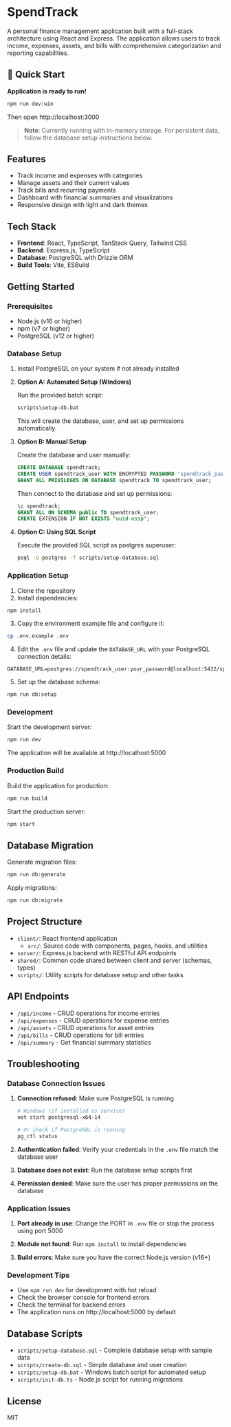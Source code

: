 # SpendTrack

A personal finance management application built with a full-stack architecture using React and Express. The application allows users to track income, expenses, assets, and bills with comprehensive categorization and reporting capabilities.

## 🚀 Quick Start

**Application is ready to run!**

```bash
npm run dev:win
```

Then open http://localhost:3000

> **Note**: Currently running with in-memory storage. For persistent data, follow the database setup instructions below.

## Features

- Track income and expenses with categories
- Manage assets and their current values
- Track bills and recurring payments
- Dashboard with financial summaries and visualizations
- Responsive design with light and dark themes

## Tech Stack

- **Frontend**: React, TypeScript, TanStack Query, Tailwind CSS
- **Backend**: Express.js, TypeScript
- **Database**: PostgreSQL with Drizzle ORM
- **Build Tools**: Vite, ESBuild

## Getting Started

### Prerequisites

- Node.js (v16 or higher)
- npm (v7 or higher)
- PostgreSQL (v12 or higher)

### Database Setup

1. Install PostgreSQL on your system if not already installed

2. **Option A: Automated Setup (Windows)**

   Run the provided batch script:

   ```bash
   scripts\setup-db.bat
   ```

   This will create the database, user, and set up permissions automatically.

3. **Option B: Manual Setup**

   Create the database and user manually:

   ```sql
   CREATE DATABASE spendtrack;
   CREATE USER spendtrack_user WITH ENCRYPTED PASSWORD 'spendtrack_password_2024';
   GRANT ALL PRIVILEGES ON DATABASE spendtrack TO spendtrack_user;
   ```

   Then connect to the database and set up permissions:

   ```sql
   \c spendtrack;
   GRANT ALL ON SCHEMA public TO spendtrack_user;
   CREATE EXTENSION IF NOT EXISTS "uuid-ossp";
   ```

4. **Option C: Using SQL Script**

   Execute the provided SQL script as postgres superuser:

   ```bash
   psql -U postgres -f scripts/setup-database.sql
   ```

### Application Setup

1. Clone the repository
2. Install dependencies:

```bash
npm install
```

3. Copy the environment example file and configure it:

```bash
cp .env.example .env
```

4. Edit the `.env` file and update the `DATABASE_URL` with your PostgreSQL connection details:

```
DATABASE_URL=postgres://spendtrack_user:your_password@localhost:5432/spendtrack
```

5. Set up the database schema:

```bash
npm run db:setup
```

### Development

Start the development server:

```bash
npm run dev
```

The application will be available at http://localhost:5000

### Production Build

Build the application for production:

```bash
npm run build
```

Start the production server:

```bash
npm start
```

## Database Migration

Generate migration files:

```bash
npm run db:generate
```

Apply migrations:

```bash
npm run db:migrate
```

## Project Structure

- `client/`: React frontend application
  - `src/`: Source code with components, pages, hooks, and utilities
- `server/`: Express.js backend with RESTful API endpoints
- `shared/`: Common code shared between client and server (schemas, types)
- `scripts/`: Utility scripts for database setup and other tasks

## API Endpoints

- `/api/income` - CRUD operations for income entries
- `/api/expenses` - CRUD operations for expense entries
- `/api/assets` - CRUD operations for asset entries
- `/api/bills` - CRUD operations for bill entries
- `/api/summary` - Get financial summary statistics

## Troubleshooting

### Database Connection Issues

1. **Connection refused**: Make sure PostgreSQL is running

   ```bash
   # Windows (if installed as service)
   net start postgresql-x64-14

   # Or check if PostgreSQL is running
   pg_ctl status
   ```

2. **Authentication failed**: Verify your credentials in the `.env` file match the database user

3. **Database does not exist**: Run the database setup scripts first

4. **Permission denied**: Make sure the user has proper permissions on the database

### Application Issues

1. **Port already in use**: Change the PORT in `.env` file or stop the process using port 5000

2. **Module not found**: Run `npm install` to install dependencies

3. **Build errors**: Make sure you have the correct Node.js version (v16+)

### Development Tips

- Use `npm run dev` for development with hot reload
- Check the browser console for frontend errors
- Check the terminal for backend errors
- The application runs on http://localhost:5000 by default

## Database Scripts

- `scripts/setup-database.sql` - Complete database setup with sample data
- `scripts/create-db.sql` - Simple database and user creation
- `scripts/setup-db.bat` - Windows batch script for automated setup
- `scripts/init-db.ts` - Node.js script for running migrations

## License

MIT
